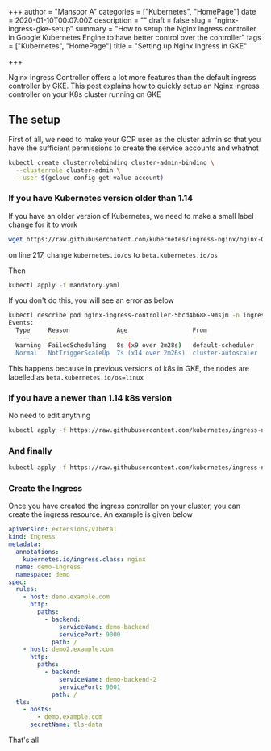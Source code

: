+++
author = "Mansoor A"
categories = ["Kubernetes", "HomePage"]
date = 2020-01-10T00:07:00Z
description = ""
draft = false
slug = "nginx-ingress-gke-setup"
summary = "How to setup the Nginx ingress controller in Google Kubernetes Engine to have better control over the controller"
tags = ["Kubernetes", "HomePage"]
title = "Setting up Nginx Ingress in GKE"

+++


Nginx Ingress Controller offers a lot more features than the default ingress controller by GKE. This post explains how to quickly setup an Nginx ingress controller on your K8s cluster running on GKE

## The setup

First of all, we need to make your GCP user as the cluster admin so that you have the sufficient permissions to create the service accounts and whatnot

```bash
kubectl create clusterrolebinding cluster-admin-binding \
  --clusterrole cluster-admin \
  --user $(gcloud config get-value account)
```

### If you have Kubernetes version older than 1.14

If you have an older version of Kubernetes, we need to make a small label change for it to work

```bash
wget https://raw.githubusercontent.com/kubernetes/ingress-nginx/nginx-0.26.2/deploy/static/mandatory.yaml
```

on line 217, change `kubernetes.io/os` to `beta.kubernetes.io/os`

Then
```bash
kubectl apply -f mandatory.yaml
```

If you don't do this, you will see an error as below

```bash
kubectl describe pod nginx-ingress-controller-5bcd4b688-9msjm -n ingress-nginx
Events:
  Type     Reason             Age                  From                Message
  ----     ------             ----                 ----                -------
  Warning  FailedScheduling   8s (x9 over 2m28s)   default-scheduler   0/3 nodes are available: 3 node(s) didn't match node selector.
  Normal   NotTriggerScaleUp  7s (x14 over 2m26s)  cluster-autoscaler  pod didn't trigger scale-up (it wouldn't fit if a new node is added): 3 node(s) didn't match node selector
```

This happens because in previous versions of k8s in GKE, the nodes are labelled as `beta.kubernetes.io/os=linux`



### If you have a newer than 1.14 k8s version

No need to edit anything

```bash
kubectl apply -f https://raw.githubusercontent.com/kubernetes/ingress-nginx/nginx-0.26.2/deploy/static/mandatory.yaml
```

### And finally

```bash
kubectl apply -f https://raw.githubusercontent.com/kubernetes/ingress-nginx/nginx-0.26.2/deploy/static/provider/cloud-generic.yaml
```

### Create the Ingress

Once you have created the ingress controller on your cluster, you can create the ingress resource.
An example is given below

```yaml
apiVersion: extensions/v1beta1
kind: Ingress
metadata:
  annotations:
    kubernetes.io/ingress.class: nginx
  name: demo-ingress
  namespace: demo
spec:
  rules:
    - host: demo.example.com
      http:
        paths:
          - backend:
              serviceName: demo-backend
              servicePort: 9000
            path: /
    - host: demo2.example.com
      http:
        paths:
          - backend:
              serviceName: demo-backend-2
              servicePort: 9001
            path: /
  tls:
    - hosts:
        - demo.example.com
      secretName: tls-data
```

That's all

